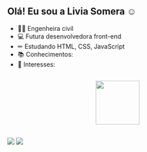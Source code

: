 ## Olá! Eu sou a Livia Somera ☺
- 👷‍♀️ Engenheira civil
- 💻 Futura desenvolvedora front-end
- ✏ Estudando HTML, CSS, JavaScript
- 📚 Conhecimentos:
- 🎨 Interesses: 

##

<div align="center">
  <a href="https://github.com/rafaballerini">  
  <img height="100em" src="https://github-readme-stats.vercel.app/api/top-langs/?username=livia-somera&layout=compact&langs_count=7&theme=dracula"/>
</div>


##
<div>
  <a href="https://www.linkedin.com/in/liviasomera/" target="_blank"><img src="https://img.shields.io/badge/LinkedIn-0077B5?style=for-the-badge&logo=linkedin&logoColor=white" target="_blank"></a>
  <a href = "liviafabrin.somera@gmail.com"><img src="https://img.shields.io/badge/Gmail-D14836?style=for-the-badge&logo=gmail&logoColor=white" target="_blank"></a>
</div>
